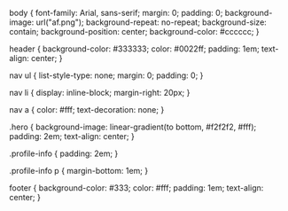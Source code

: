 body {
    font-family: Arial, sans-serif;
    margin: 0;
    padding: 0;
    background-image: url("af.png");
    background-repeat: no-repeat;
    background-size: contain;
    background-position: center;
    background-color: #cccccc;
}

header {
    background-color: #333333;
    color: #0022ff;
    padding: 1em;
    text-align: center;
}

nav ul {
    list-style-type: none;
    margin: 0;
    padding: 0;
}

nav li {
    display: inline-block;
    margin-right: 20px;
}

nav a {
    color: #fff;
    text-decoration: none;
}

.hero {
    background-image: linear-gradient(to bottom, #f2f2f2, #fff);
    padding: 2em;
    text-align: center;
}

.profile-info {
    padding: 2em;
}

.profile-info p {
    margin-bottom: 1em;
}

footer {
    background-color: #333;
    color: #fff;
    padding: 1em;
    text-align: center;
}
